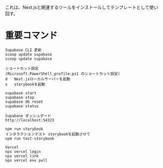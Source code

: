 <!--
title:   Next.js template (supabase)
tags:    Next.js
id:      3ad7a1564d2b6c56d4db
private: true
-->
これは、Next.jsと関連するツールをインストールしてテンプレートとして使い回す。

# 重要コマンド

```
Supabase CLI 更新
scoop update supabase
scoop update supabase

ショートカット設定
(Microsoft.PowerShell_profile.ps1 のショートカット設定)
d	Next.jsローカルサーバーを起動
s	storybookを起動

supabase start
supabase stop
supabase db reset
supabase status

Supabase ダッシュボード
http://localhost:54323

npm run storybook
インタラクションテスト storybookを起動させて
npm run test-storybook

Vercel
npx vercel login
npx vercel link
npx vercel env pull
```